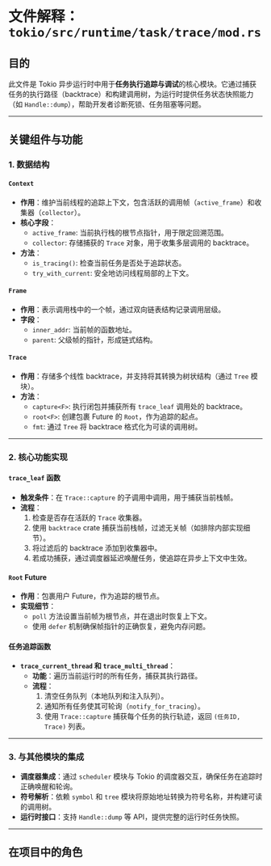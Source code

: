# 文件解释：`tokio/src/runtime/task/trace/mod.rs`

## **目的**  
此文件是 Tokio 异步运行时中用于**任务执行追踪与调试**的核心模块。它通过捕获任务的执行路径（backtrace）和构建调用树，为运行时提供任务状态快照能力（如 `Handle::dump`），帮助开发者诊断死锁、任务阻塞等问题。

---

## **关键组件与功能**

### **1. 数据结构**
#### **`Context`**  
- **作用**：维护当前线程的追踪上下文，包含活跃的调用帧（`active_frame`）和收集器（`collector`）。
- **核心字段**：
  - `active_frame`: 当前执行栈的根节点指针，用于限定回溯范围。
  - `collector`: 存储捕获的 `Trace` 对象，用于收集多层调用的 backtrace。
- **方法**：
  - `is_tracing()`: 检查当前任务是否处于追踪状态。
  - `try_with_current`: 安全地访问线程局部的上下文。

#### **`Frame`**  
- **作用**：表示调用栈中的一个帧，通过双向链表结构记录调用层级。
- **字段**：
  - `inner_addr`: 当前帧的函数地址。
  - `parent`: 父级帧的指针，形成链式结构。

#### **`Trace`**  
- **作用**：存储多个线性 backtrace，并支持将其转换为树状结构（通过 `Tree` 模块）。
- **方法**：
  - `capture<F>`: 执行闭包并捕获所有 `trace_leaf` 调用处的 backtrace。
  - `root<F>`: 创建包裹 Future 的 `Root`，作为追踪的起点。
  - `fmt`: 通过 `Tree` 将 backtrace 格式化为可读的调用树。

---

### **2. 核心功能实现**
#### **`trace_leaf` 函数**  
- **触发条件**：在 `Trace::capture` 的子调用中调用，用于捕获当前栈帧。
- **流程**：
  1. 检查是否存在活跃的 `Trace` 收集器。
  2. 使用 `backtrace` crate 捕获当前栈帧，过滤无关帧（如排除内部实现细节）。
  3. 将过滤后的 backtrace 添加到收集器中。
  4. 若成功捕获，通过调度器延迟唤醒任务，使追踪在异步上下文中生效。

#### **`Root` Future**  
- **作用**：包裹用户 Future，作为追踪的根节点。
- **实现细节**：
  - `poll` 方法设置当前帧为根节点，并在退出时恢复上下文。
  - 使用 `defer` 机制确保帧指针的正确恢复，避免内存问题。

#### **任务追踪函数**  
- **`trace_current_thread` 和 `trace_multi_thread`**：
  - **功能**：遍历当前运行时的所有任务，捕获其执行路径。
  - **流程**：
    1. 清空任务队列（本地队列和注入队列）。
    2. 通知所有任务使其可轮询（`notify_for_tracing`）。
    3. 使用 `Trace::capture` 捕获每个任务的执行轨迹，返回 `(任务ID, Trace)` 列表。

---

### **3. 与其他模块的集成**
- **调度器集成**：通过 `scheduler` 模块与 Tokio 的调度器交互，确保任务在追踪时正确唤醒和轮询。
- **符号解析**：依赖 `symbol` 和 `tree` 模块将原始地址转换为符号名称，并构建可读的调用树。
- **运行时接口**：支持 `Handle::dump` 等 API，提供完整的运行时任务快照。

---

## **在项目中的角色**  